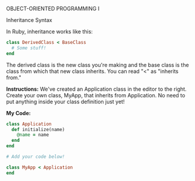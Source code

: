 OBJECT-ORIENTED PROGRAMMING I

Inheritance Syntax

In Ruby, inheritance works like this:
```ruby
class DerivedClass < BaseClass
  # Some stuff!
end
```
The derived class is the new class you're making and the base class is the class from which that new class inherits. You can read "<" as "inherits from."

**Instructions:**
We've created an Application class in the editor to the right. Create your own class, MyApp, that inherits from Application. No need to put anything inside your class definition just yet!

**My Code:**
```ruby
class Application
  def initialize(name)
    @name = name
  end
end

# Add your code below!

class MyApp < Application
end
```
